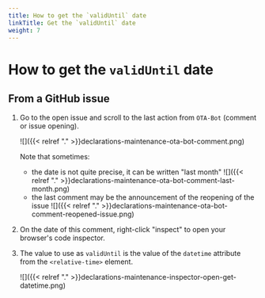 ```yaml
---
title: How to get the `validUntil` date
linkTitle: Get the `validUntil` date
weight: 7
---
```


# How to get the `validUntil` date

## From a GitHub issue

1. Go to the open issue and scroll to the last action from `OTA-Bot` (comment or issue opening).

   ![]({{< relref "." >}}declarations-maintenance-ota-bot-comment.png)

   Note that sometimes:

   - the date is not quite precise, it can be written "last month"
   ![]({{< relref "." >}}declarations-maintenance-ota-bot-comment-last-month.png)
   - the last comment may be the announcement of the reopening of the issue
   ![]({{< relref "." >}}declarations-maintenance-ota-bot-comment-reopened-issue.png)

2. On the date of this comment, right-click "inspect" to open your browser's code inspector.

3. The value to use as `validUntil` is the value of the `datetime` attribute from the `<relative-time>` element.

   ![]({{< relref "." >}}declarations-maintenance-inspector-open-get-datetime.png)
